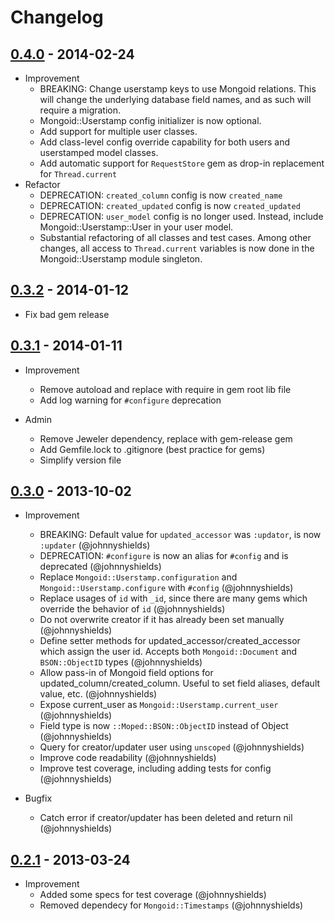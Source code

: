 # Changelog

## [0.4.0](https://github.com/tbpro/mongoid_userstamp/releases/tag/v0.4.0) - 2014-02-24

* Improvement
  * BREAKING: Change userstamp keys to use Mongoid relations. This will change the underlying database field names, and as such will require a migration.
  * Mongoid::Userstamp config initializer is now optional.
  * Add support for multiple user classes.
  * Add class-level config override capability for both users and userstamped model classes.
  * Add automatic support for `RequestStore` gem as drop-in replacement for `Thread.current`
* Refactor
  * DEPRECATION: `created_column` config is now `created_name`
  * DEPRECATION: `created_updated` config is now `created_updated`
  * DEPRECATION: `user_model` config is no longer used. Instead, include Mongoid::Userstamp::User in your user model.
  * Substantial refactoring of all classes and test cases. Among other changes, all access to `Thread.current` variables is now done in the Mongoid::Userstamp module singleton.

## [0.3.2](https://github.com/tbpro/mongoid_userstamp/releases/tag/v0.3.2) - 2014-01-12

* Fix bad gem release

## [0.3.1](https://github.com/tbpro/mongoid_userstamp/releases/tag/v0.3.1) - 2014-01-11

* Improvement
  * Remove autoload and replace with require in gem root lib file
  * Add log warning for `#configure` deprecation

* Admin
  * Remove Jeweler dependency, replace with gem-release gem
  * Add Gemfile.lock to .gitignore (best practice for gems)
  * Simplify version file

## [0.3.0](https://github.com/tbpro/mongoid_userstamp/releases/tag/v0.3.0) - 2013-10-02

* Improvement
  * BREAKING: Default value for `updated_accessor` was `:updator`, is now `:updater` (@johnnyshields)
  * DEPRECATION: `#configure` is now an alias for `#config` and is deprecated (@johnnyshields)
  * Replace `Mongoid::Userstamp.configuration` and `Mongoid::Userstamp.configure` with `#config` (@johnnyshields)
  * Replace usages of `id` with `_id`, since there are many gems which override the behavior of `id` (@johnnyshields)
  * Do not overwrite creator if it has already been set manually (@johnnyshields)
  * Define setter methods for updated_accessor/created_accessor which assign the user id. Accepts both `Mongoid::Document` and `BSON::ObjectID` types (@johnnyshields)
  * Allow pass-in of Mongoid field options for updated_column/created_column. Useful to set field aliases, default value, etc. (@johnnyshields)
  * Expose current_user as `Mongoid::Userstamp.current_user` (@johnnyshields)
  * Field type is now `::Moped::BSON::ObjectID` instead of Object (@johnnyshields)
  * Query for creator/updater user using `unscoped` (@johnnyshields)
  * Improve code readability (@johnnyshields)
  * Improve test coverage, including adding tests for config (@johnnyshields)

* Bugfix
  * Catch error if creator/updater has been deleted and return nil (@johnnyshields)

## [0.2.1](https://github.com/tbpro/mongoid_userstamp/releases/tag/v0.2.1) - 2013-03-24

* Improvement
  * Added some specs for test coverage (@johnnyshields)
  * Removed dependecy for `Mongoid::Timestamps` (@johnnyshields)
